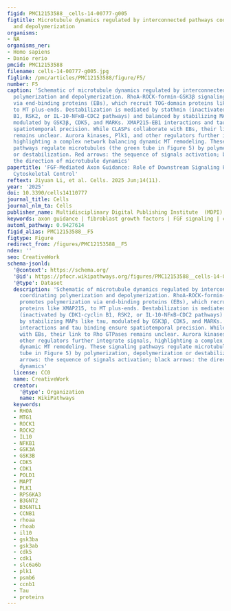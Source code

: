 ```yaml
---
figid: PMC12153588__cells-14-00777-g005
figtitle: Microtubule dynamics regulated by interconnected pathways coordinating polymerization
  and depolymerization
organisms:
- NA
organisms_ner:
- Homo sapiens
- Danio rerio
pmcid: PMC12153588
filename: cells-14-00777-g005.jpg
figlink: /pmc/articles/PMC12153588/figure/F5/
number: F5
caption: 'Schematic of microtubule dynamics regulated by interconnected pathways coordinating
  polymerization and depolymerization. RhoA-ROCK-formin-GSK3β signaling promotes polymerization
  via end-binding proteins (EBs), which recruit TOG-domain proteins like XMAP215,
  to MT plus-ends. Destabilization is mediated by stathmin (inactivated by CDK1-cyclin
  B1, RSK2, or IL-10-NFκB-CDC2 pathways) and balanced by stabilizing MAPs like tau,
  modulated by GSK3β, CDK5, and MARKs. XMAP215-EB1 interactions and tau binding ensure
  spatiotemporal precision. While CLASPs collaborate with EBs, their link to Rho GTPases
  remains unclear. Aurora kinases, Plk1, and other regulators further integrate signals,
  highlighting a complex network balancing dynamic MT remodeling. These signaling
  pathways regulate microtubules (the green tube in Figure 5) by polymerization, depolymerization
  or destabilization. Red arrows: the sequence of signals activation; black arrows:
  the direction of microtubule dynamics'
papertitle: 'FGF-Mediated Axon Guidance: Role of Downstream Signaling Pathways in
  Cytoskeletal Control'
reftext: Jiyuan Li, et al. Cells. 2025 Jun;14(11).
year: '2025'
doi: 10.3390/cells14110777
journal_title: Cells
journal_nlm_ta: Cells
publisher_name: Multidisciplinary Digital Publishing Institute  (MDPI)
keywords: axon guidance | fibroblast growth factors | FGF signaling | cytoskeleton
automl_pathway: 0.9427614
figid_alias: PMC12153588__F5
figtype: Figure
redirect_from: /figures/PMC12153588__F5
ndex: ''
seo: CreativeWork
schema-jsonld:
  '@context': https://schema.org/
  '@id': https://pfocr.wikipathways.org/figures/PMC12153588__cells-14-00777-g005.html
  '@type': Dataset
  description: 'Schematic of microtubule dynamics regulated by interconnected pathways
    coordinating polymerization and depolymerization. RhoA-ROCK-formin-GSK3β signaling
    promotes polymerization via end-binding proteins (EBs), which recruit TOG-domain
    proteins like XMAP215, to MT plus-ends. Destabilization is mediated by stathmin
    (inactivated by CDK1-cyclin B1, RSK2, or IL-10-NFκB-CDC2 pathways) and balanced
    by stabilizing MAPs like tau, modulated by GSK3β, CDK5, and MARKs. XMAP215-EB1
    interactions and tau binding ensure spatiotemporal precision. While CLASPs collaborate
    with EBs, their link to Rho GTPases remains unclear. Aurora kinases, Plk1, and
    other regulators further integrate signals, highlighting a complex network balancing
    dynamic MT remodeling. These signaling pathways regulate microtubules (the green
    tube in Figure 5) by polymerization, depolymerization or destabilization. Red
    arrows: the sequence of signals activation; black arrows: the direction of microtubule
    dynamics'
  license: CC0
  name: CreativeWork
  creator:
    '@type': Organization
    name: WikiPathways
  keywords:
  - RHOA
  - MTG1
  - ROCK1
  - ROCK2
  - IL10
  - NFKB1
  - GSK3A
  - GSK3B
  - CDK5
  - CDK1
  - POLD1
  - MAPT
  - PLK1
  - RPS6KA3
  - B3GNT2
  - B3GNTL1
  - CCNB1
  - rhoaa
  - rhoab
  - il10
  - gsk3ba
  - gsk3ab
  - cdk5
  - cdk1
  - slc6a6b
  - plk1
  - psmb6
  - ccnb1
  - Tau
  - proteins
---
```

